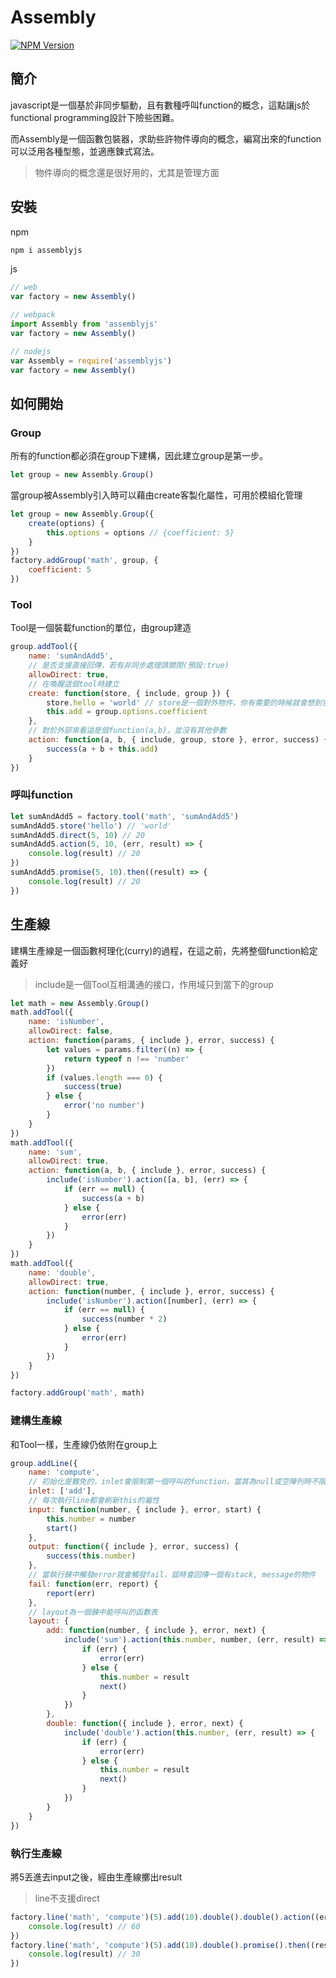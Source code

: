 # Assembly

[![NPM Version][npm-image]][npm-url]

## 簡介

javascript是一個基於非同步驅動，且有數種呼叫function的概念，這點讓js於functional programming設計下險些困難。

而Assembly是一個函數包裝器，求助些許物件導向的概念，編寫出來的function可以泛用各種型態，並適應鍊式寫法。

>物件導向的概念還是很好用的，尤其是管理方面

## 安裝

npm
```bash
npm i assemblyjs
```

js
```js
// web
var factory = new Assembly()

// webpack
import Assembly from 'assemblyjs'
var factory = new Assembly()

// nodejs
var Assembly = require('assemblyjs')
var factory = new Assembly()
```

## 如何開始

### Group

所有的function都必須在group下建構，因此建立group是第一步。

```js
let group = new Assembly.Group()
```

當group被Assembly引入時可以藉由create客製化屬性，可用於模組化管理

```js
let group = new Assembly.Group({
    create(options) {
        this.options = options // {coefficient: 5}
    }
})
factory.addGroup('math', group, {
    coefficient: 5
})
```

### Tool

Tool是一個裝載function的單位，由group建造

```js
group.addTool({
    name: 'sumAndAdd5',
    // 是否支援直接回傳，若有非同步處理請關閉(預設:true)
    allowDirect: true,
    // 在喚醒這個tool時建立
    create: function(store, { include, group }) {
        store.hello = 'world' // store是一個對外物件，你有需要的時候就會想到它的
        this.add = group.options.coefficient
    },
    // 對於外部來看這是個function(a,b)，並沒有其他參數
    action: function(a, b, { include, group, store }, error, success) {
        success(a + b + this.add)
    }
})
```

### 呼叫function

```js
let sumAndAdd5 = factory.tool('math', 'sumAndAdd5')
sumAndAdd5.store('hello') // 'world'
sumAndAdd5.direct(5, 10) // 20
sumAndAdd5.action(5, 10, (err, result) => {
    console.log(result) // 20
})
sumAndAdd5.promise(5, 10).then((result) => {
    console.log(result) // 20
})
```

## 生產線

建構生產線是一個函數柯理化(curry)的過程，在這之前，先將整個function給定義好

>include是一個Tool互相溝通的接口，作用域只到當下的group

```js
let math = new Assembly.Group()
math.addTool({
    name: 'isNumber',
    allowDirect: false,
    action: function(params, { include }, error, success) {
    	let values = params.filter((n) => {
            return typeof n !== 'number'
        })
        if (values.length === 0) {
            success(true)
        } else {
            error('no number')
        }
    }
})
math.addTool({
    name: 'sum',
    allowDirect: true,
    action: function(a, b, { include }, error, success) {
        include('isNumber').action([a, b], (err) => {
            if (err == null) {
            	success(a + b)
            } else {
                error(err)
            }
        })
    }
})
math.addTool({
    name: 'double',
    allowDirect: true,
    action: function(number, { include }, error, success) {
        include('isNumber').action([number], (err) => {
            if (err == null) {
                success(number * 2)
            } else {
                error(err)
            }
        })
    }
})

factory.addGroup('math', math)
```

### 建構生產線

和Tool一樣，生產線仍依附在group上

```js
group.addLine({
    name: 'compute',
    // 初始化是難免的，inlet會限制第一個呼叫的function，當其為null或空陣列時不限制
    inlet: ['add'],
    // 每次執行line都會刷新this的屬性
    input: function(number, { include }, error, start) {
    	this.number = number
        start()
    },
    output: function({ include }, error, success) {
    	success(this.number)
    },
    // 當執行鍊中觸發error就會觸發fail，屆時會回傳一個有stack, message的物件
    fail: function(err, report) {
    	report(err)
    },
    // layout為一個鍊中能呼叫的函數表
    layout: {
        add: function(number, { include }, error, next) {
            include('sum').action(this.number, number, (err, result) => {
                if (err) {
                    error(err)
                } else {
                    this.number = result
                    next()
                }
            })
        },
    	double: function({ include }, error, next) {
            include('double').action(this.number, (err, result) => {
                if (err) {
                    error(err)
                } else {
                    this.number = result
                    next()
                }
            })
        }
    }
})
```

### 執行生產線

將5丟進去input之後，經由生產線擲出result

>line不支援direct

```js
factory.line('math', 'compute')(5).add(10).double().double().action((err, result) => {
    console.log(result) // 60
})
factory.line('math', 'compute')(5).add(10).double().promise().then((result) => {
    console.log(result) // 30
})
```

[npm-image]: https://img.shields.io/npm/v/assemblyjs.svg
[npm-url]: https://npmjs.org/package/assemblyjs